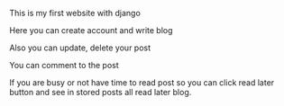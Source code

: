 This is my first website with django 

Here you can create account and write blog 

Also you can update, delete your post  

You can comment to the post 

If you are busy or not have time to read post so you can click read later button and see in stored posts all read later blog.
